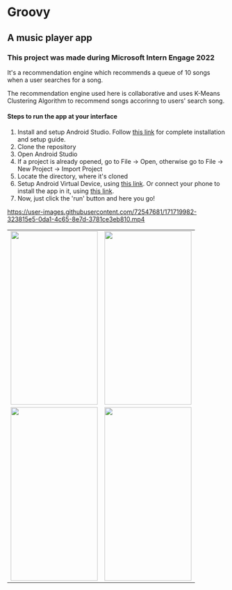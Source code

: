 # Groovy
## A music player app

### This project was made during Microsoft Intern Engage 2022

It's a recommendation engine which recommends a queue of 10 songs when a user searches for a song.

The recommendation engine used here is collaborative and uses K-Means Clustering Algorithm to recommend songs accorinng to users' search song.

#### Steps to run the app at your interface
1. Install and setup Android Studio. Follow [this link](https://developer.android.com/studio/install) for complete installation and setup guide.
2. Clone the repository
3. Open Android Studio
4. If a project is already opened, go to File -> Open, otherwise go to File -> New Project -> Import Project
5. Locate the directory, where it's cloned
6. Setup Android Virtual Device, using [this link](https://developer.android.com/studio/run/managing-avds). Or connect your phone to install the app in it, using [this link](https://developer.android.com/studio/run/device).
7. Now, just click the 'run' button and here you go!

https://user-images.githubusercontent.com/72547681/171719982-323815e5-0da1-4c65-8e7d-3781ce3eb810.mp4

<table align = "center", tableborder = "0">
<tr>
<td> <img src="https://user-images.githubusercontent.com/72547681/171725525-1401d423-d7e7-401c-be18-eb938fcae273.png" data-canonical-src="https://gyazo.com/eb5c5741b6a9a16c692170a41a49c858.png" width="200" height="400" />


<td> <img src="https://user-images.githubusercontent.com/72547681/171721956-c1843a04-6d83-45ef-bf7d-a6ffb43d59c7.png" data-canonical-src="https://gyazo.com/eb5c5741b6a9a16c692170a41a49c858.png" width="200" height="400" />

</tr>
<tr>

<td> <img src="https://user-images.githubusercontent.com/72547681/171721905-e9dd8e65-c3cd-4965-b1c4-3854023ad23b.png" data-canonical-src="https://gyazo.com/eb5c5741b6a9a16c692170a41a49c858.png" width="200" height="400" />
  
<td> <img src="https://user-images.githubusercontent.com/72547681/171721916-3f49b544-4bc3-4f53-8f9e-cb08b6f56b09.png" data-canonical-src="https://gyazo.com/eb5c5741b6a9a16c692170a41a49c858.png" width="200" height="400" />
</tr>

</table>
